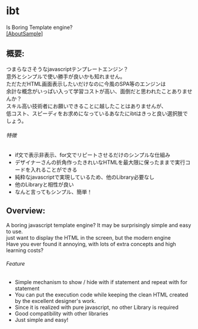 # ibt
Is Boring Template engine?  
[[AboutSample]](/SAMPLE.md)

## 概要:  
つまらなさそうなjavascriptテンプレートエンジン？  
意外とシンプルで使い勝手が良いかも知れません。  
ただただHTML画面表示したいだけなのに今風のSPA等のエンジンは  
余計な概念がいっぱい入って学習コストが高い、面倒だと思われたことありませんか？  
スキル高い技術者にお願いできることに越したことはありませんが、  
低コスト、スピーディをお求めになっているあなたにibtはきっと良い選択肢でしょう。
###### 特徴  
  - if文で表示非表示、for文でリピートさせるだけのシンプルな仕組み 
  - デザイナーさんの折角作ったきれいなHTMLを最大限に保ったままで実行コードを入れることができる  
  - 純粋なjavascriptで実現しているため、他のLibrary必要なし  
  - 他のLibraryと相性が良い  
  - なんと言ってもシンプル、簡単！  

## Overview:  
A boring javascript template engine? It may be surprisingly simple and easy to use.  
just want to display the HTML in the screen, but the modern engine  
Have you ever found it annoying, with lots of extra concepts and high learning costs?  

###### Feature  
  - Simple mechanism to show / hide with if statement and repeat with for statement
  - You can put the execution code while keeping the clean HTML created by the excellent designer's work.
  - Since it is realized with pure javascript, no other Library is required
  - Good compatibility with other libraries
  - Just simple and easy!
